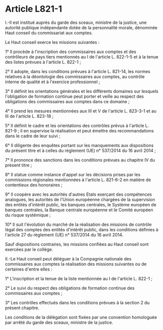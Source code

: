 # Article L821-1

<p>I.-Il est institué auprès du garde des sceaux, ministre de la justice, une autorité publique indépendante dotée de la personnalité morale, dénommée Haut conseil du commissariat aux comptes. </p><p> Le Haut conseil exerce les missions suivantes : </p><p> 1° Il procède à l'inscription des commissaires aux comptes et des contrôleurs de pays tiers mentionnés au I de l'article L. 822-1-5 et à la tenue des listes prévues à l'article L. 822-1 ; </p><p> 2° Il adopte, dans les conditions prévues à l'article L. 821-14, les normes relatives à la déontologie des commissaires aux comptes, au contrôle interne de qualité et à l'exercice professionnel ; </p><p> 3° Il définit les orientations générales et les différents domaines sur lesquels l'obligation de formation continue peut porter et veille au respect des obligations des commissaires aux comptes dans ce domaine ; </p><p> 4° Il prend les mesures mentionnées aux III et V de l'article L. 823-3-1 et au III de l'article L. 823-18 ; </p><p> 5° Il définit le cadre et les orientations des contrôles prévus à l'article L. 821-9 ; il en supervise la réalisation et peut émettre des recommandations dans le cadre de leur suivi ; </p><p> 6° Il diligente des enquêtes portant sur les manquements aux dispositions du présent titre et à celles du règlement (UE) n° 537/2014 du 16 avril 2014 ; </p><p> 7° Il prononce des sanctions dans les conditions prévues au chapitre IV du présent titre ; </p><p> 8° Il statue comme instance d'appel sur les décisions prises par les commissions régionales mentionnées à l'article L. 821-6-2 en matière de contentieux des honoraires ; </p><p> 9° Il coopère avec les autorités d'autres Etats exerçant des compétences analogues, les autorités de l'Union européenne chargées de la supervision des entités d'intérêt public, les banques centrales, le Système européen de banques centrales, la Banque centrale européenne et le Comité européen du risque systémique ; </p><p> 10° Il suit l'évolution du marché de la réalisation des missions de contrôle légal des comptes des entités d'intérêt public, dans les conditions définies à l'article 27 du règlement (UE) n° 537/2014 du 16 avril 2014. </p><p> Sauf dispositions contraires, les missions confiées au Haut conseil sont exercées par le collège. </p><p> II.-Le Haut conseil peut déléguer à la Compagnie nationale des commissaires aux comptes la réalisation des missions suivantes ou de certaines d'entre elles : </p><p> 1° L'inscription et la tenue de la liste mentionnée au I de l'article L. 822-1 ; </p><p> 2° Le suivi du respect des obligations de formation continue des commissaires aux comptes ; </p><p> 3° Les contrôles effectués dans les conditions prévues à la section 2 du présent chapitre. </p><p> Les conditions de la délégation sont fixées par une convention homologuée par arrêté du garde des sceaux, ministre de la justice. </p>